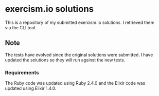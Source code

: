 # exercism.io solutions

This is a repository of my submitted exercism.io solutions.  I retrieved them via the CLI tool.

## Note
The tests have evolved since the original solutions were submitted.  I have updated the solutions so they will run against the new tests.

### Requirements

The Ruby code was updated using Ruby 2.4.0 and the Elixir code was updated using Elixir 1.4.0.
